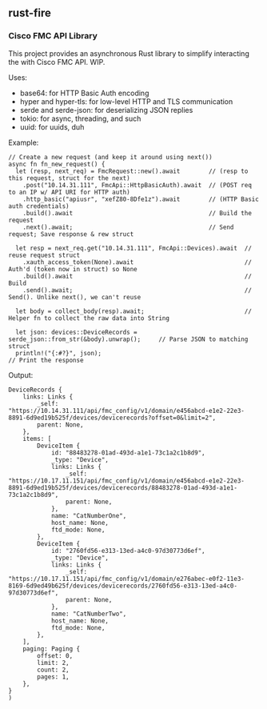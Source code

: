 ## rust-fire
### Cisco FMC API Library

This project provides an asynchronous Rust library to simplify interacting the with Cisco FMC API. WIP. 

Uses:
* base64:               for HTTP Basic Auth encoding
* hyper and hyper-tls:  for low-level HTTP and TLS communication
* serde and serde-json: for deserializing JSON replies 
* tokio:                for async, threading, and such
* uuid:                 for uuids, duh


Example:
```
// Create a new request (and keep it around using next())
async fn fn_new_request() {
  let (resp, next_req) = FmcRequest::new().await        // (resp to this request, struct for the next) 
    .post("10.14.31.111", FmcApi::HttpBasicAuth).await  // (POST req to an IP w/ API URI for HTTP auth)
    .http_basic("apiusr", "xefZ80-8Dfe1z").await        // (HTTP Basic auth credentials)
    .build().await                                      // Build the request
    .next().await;                                      // Send request; Save response & rew struct
    
  let resp = next_req.get("10.14.31.111", FmcApi::Devices).await  // reuse request struct
    .xauth_access_token(None).await                               // Auth'd (token now in struct) so None
    .build().await                                                // Build
    .send().await;                                                // Send(). Unlike next(), we can't reuse

  let body = collect_body(resp).await;                            // Helper fn to collect the raw data into String

  let json: devices::DeviceRecords = serde_json::from_str(&body).unwrap();     // Parse JSON to matching struct
  println!("{:#?}", json);                                                     // Print the response
```

Output:
```
DeviceRecords {
    links: Links {
        _self: "https://10.14.31.111/api/fmc_config/v1/domain/e456abcd-e1e2-22e3-8891-6d9ed19b525f/devices/devicerecords?offset=0&limit=2",
        parent: None,
    },
    items: [
        DeviceItem {
            id: "88483278-01ad-493d-a1e1-73c1a2c1b8d9",
            _type: "Device",
            links: Links {
                _self: "https://10.17.11.151/api/fmc_config/v1/domain/e456abcd-e1e2-22e3-8891-6d9ed19b525f/devices/devicerecords/88483278-01ad-493d-a1e1-73c1a2c1b8d9",
                parent: None,
            },
            name: "CatNumberOne",
            host_name: None,
            ftd_mode: None,
        },
        DeviceItem {
            id: "2760fd56-e313-13ed-a4c0-97d30773d6ef",
            _type: "Device",
            links: Links {
                _self: "https://10.17.11.151/api/fmc_config/v1/domain/e276abec-e0f2-11e3-8169-6d9ed49b625f/devices/devicerecords/2760fd56-e313-13ed-a4c0-97d30773d6ef",
                parent: None,
            },
            name: "CatNumberTwo",
            host_name: None,
            ftd_mode: None,
        },
    ],
    paging: Paging {
        offset: 0,
        limit: 2,
        count: 2,
        pages: 1,
    },
}
)
```